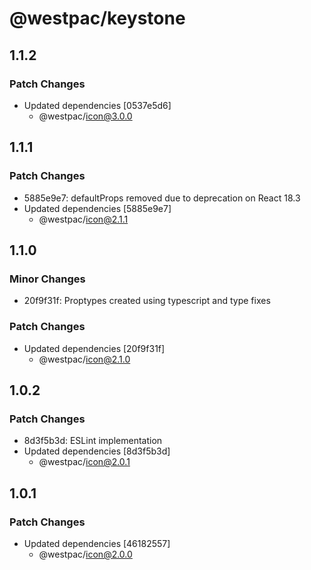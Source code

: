 # @westpac/keystone

## 1.1.2

### Patch Changes

- Updated dependencies [0537e5d6]
  - @westpac/icon@3.0.0

## 1.1.1

### Patch Changes

- 5885e9e7: defaultProps removed due to deprecation on React 18.3
- Updated dependencies [5885e9e7]
  - @westpac/icon@2.1.1

## 1.1.0

### Minor Changes

- 20f9f31f: Proptypes created using typescript and type fixes

### Patch Changes

- Updated dependencies [20f9f31f]
  - @westpac/icon@2.1.0

## 1.0.2

### Patch Changes

- 8d3f5b3d: ESLint implementation
- Updated dependencies [8d3f5b3d]
  - @westpac/icon@2.0.1

## 1.0.1

### Patch Changes

- Updated dependencies [46182557]
  - @westpac/icon@2.0.0
